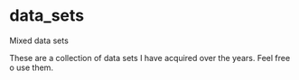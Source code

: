 # data_sets
Mixed data sets

These are a collection of data sets I have acquired over the years. Feel free o use them.
